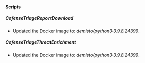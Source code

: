 
#### Scripts
##### CofenseTriageReportDownload
- Updated the Docker image to: *demisto/python3:3.9.8.24399*.
##### CofenseTriageThreatEnrichment
- Updated the Docker image to: *demisto/python3:3.9.8.24399*.
